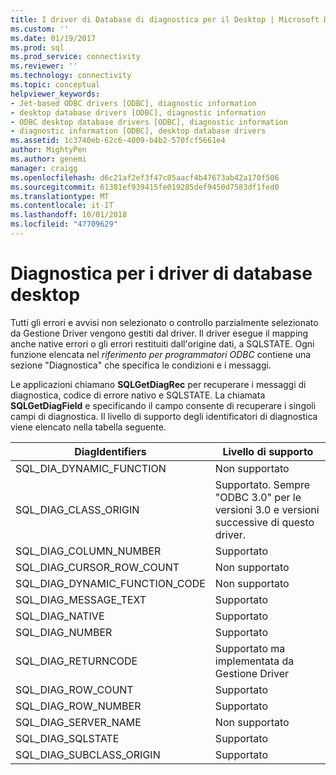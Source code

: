 ```yaml
---
title: I driver di Database di diagnostica per il Desktop | Microsoft Docs
ms.custom: ''
ms.date: 01/19/2017
ms.prod: sql
ms.prod_service: connectivity
ms.reviewer: ''
ms.technology: connectivity
ms.topic: conceptual
helpviewer_keywords:
- Jet-based ODBC drivers [ODBC], diagnostic information
- desktop database drivers [ODBC], diagnostic information
- ODBC desktop database drivers [ODBC], diagnostic information
- diagnostic information [ODBC], desktop database drivers
ms.assetid: 1c3740eb-62c6-4009-b4b2-570fcf5661e4
author: MightyPen
ms.author: genemi
manager: craigg
ms.openlocfilehash: d6c21af2ef3f47c05aacf4b47673ab42a170f506
ms.sourcegitcommit: 61381ef939415fe019285def9450d7583df1fed0
ms.translationtype: MT
ms.contentlocale: it-IT
ms.lasthandoff: 10/01/2018
ms.locfileid: "47709629"
---
```

# <a name="diagnostics-for-desktop-database-drivers"></a>Diagnostica per i driver di database desktop
Tutti gli errori e avvisi non selezionato o controllo parzialmente selezionato da Gestione Driver vengono gestiti dal driver. Il driver esegue il mapping anche native errori o gli errori restituiti dall'origine dati, a SQLSTATE. Ogni funzione elencata nel *riferimento per programmatori ODBC* contiene una sezione "Diagnostica" che specifica le condizioni e i messaggi.  
  
 Le applicazioni chiamano **SQLGetDiagRec** per recuperare i messaggi di diagnostica, codice di errore nativo e SQLSTATE. La chiamata **SQLGetDiagField** e specificando il campo consente di recuperare i singoli campi di diagnostica. Il livello di supporto degli identificatori di diagnostica viene elencato nella tabella seguente.  
  
|DiagIdentifiers|Livello di supporto|  
|---------------------|-------------------|  
|SQL_DIA_DYNAMIC_FUNCTION|Non supportato|  
|SQL_DIAG_CLASS_ORIGIN|Supportato. Sempre "ODBC 3.0" per le versioni 3.0 e versioni successive di questo driver.|  
|SQL_DIAG_COLUMN_NUMBER|Supportato|  
|SQL_DIAG_CURSOR_ROW_COUNT|Non supportato|  
|SQL_DIAG_DYNAMIC_FUNCTION_CODE|Non supportato|  
|SQL_DIAG_MESSAGE_TEXT|Supportato|  
|SQL_DIAG_NATIVE|Supportato|  
|SQL_DIAG_NUMBER|Supportato|  
|SQL_DIAG_RETURNCODE|Supportato ma implementata da Gestione Driver|  
|SQL_DIAG_ROW_COUNT|Supportato|  
|SQL_DIAG_ROW_NUMBER|Supportato|  
|SQL_DIAG_SERVER_NAME|Non supportato|  
|SQL_DIAG_SQLSTATE|Supportato|  
|SQL_DIAG_SUBCLASS_ORIGIN|Supportato|
